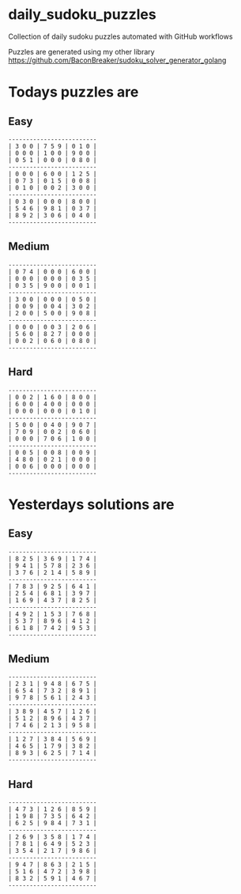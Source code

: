 
# daily_sudoku_puzzles 

Collection of daily sudoku puzzles automated with GitHub workflows 

Puzzles are generated using my other library https://github.com/BaconBreaker/sudoku_solver_generator_golang 
 

# Todays puzzles are 

## Easy 

```
-------------------------
| 3 0 0 | 7 5 9 | 0 1 0 | 
| 0 0 0 | 1 0 0 | 9 0 0 | 
| 0 5 1 | 0 0 0 | 0 8 0 | 
-------------------------
| 0 0 0 | 6 0 0 | 1 2 5 | 
| 0 7 3 | 0 1 5 | 0 0 8 | 
| 0 1 0 | 0 0 2 | 3 0 0 | 
-------------------------
| 0 3 0 | 0 0 0 | 8 0 0 | 
| 5 4 6 | 9 8 1 | 0 3 7 | 
| 8 9 2 | 3 0 6 | 0 4 0 | 
-------------------------
```
## Medium 

```
-------------------------
| 0 7 4 | 0 0 0 | 6 0 0 | 
| 0 0 0 | 0 0 0 | 0 3 5 | 
| 0 3 5 | 9 0 0 | 0 0 1 | 
-------------------------
| 3 0 0 | 0 0 0 | 0 5 0 | 
| 0 0 9 | 0 0 4 | 3 0 2 | 
| 2 0 0 | 5 0 0 | 9 0 8 | 
-------------------------
| 0 0 0 | 0 0 3 | 2 0 6 | 
| 5 6 0 | 8 2 7 | 0 0 0 | 
| 0 0 2 | 0 6 0 | 0 8 0 | 
-------------------------
```
## Hard 

```
-------------------------
| 0 0 2 | 1 6 0 | 8 0 0 | 
| 6 0 0 | 4 0 0 | 0 0 0 | 
| 0 0 0 | 0 0 0 | 0 1 0 | 
-------------------------
| 5 0 0 | 0 4 0 | 9 0 7 | 
| 7 0 9 | 0 0 2 | 0 6 0 | 
| 0 0 0 | 7 0 6 | 1 0 0 | 
-------------------------
| 0 0 5 | 0 0 8 | 0 0 9 | 
| 4 8 0 | 0 2 1 | 0 0 0 | 
| 0 0 6 | 0 0 0 | 0 0 0 | 
-------------------------
```
# Yesterdays solutions are 

## Easy 

```
-------------------------
| 8 2 5 | 3 6 9 | 1 7 4 | 
| 9 4 1 | 5 7 8 | 2 3 6 | 
| 3 7 6 | 2 1 4 | 5 8 9 | 
-------------------------
| 7 8 3 | 9 2 5 | 6 4 1 | 
| 2 5 4 | 6 8 1 | 3 9 7 | 
| 1 6 9 | 4 3 7 | 8 2 5 | 
-------------------------
| 4 9 2 | 1 5 3 | 7 6 8 | 
| 5 3 7 | 8 9 6 | 4 1 2 | 
| 6 1 8 | 7 4 2 | 9 5 3 | 
-------------------------
```
## Medium 

```
-------------------------
| 2 3 1 | 9 4 8 | 6 7 5 | 
| 6 5 4 | 7 3 2 | 8 9 1 | 
| 9 7 8 | 5 6 1 | 2 4 3 | 
-------------------------
| 3 8 9 | 4 5 7 | 1 2 6 | 
| 5 1 2 | 8 9 6 | 4 3 7 | 
| 7 4 6 | 2 1 3 | 9 5 8 | 
-------------------------
| 1 2 7 | 3 8 4 | 5 6 9 | 
| 4 6 5 | 1 7 9 | 3 8 2 | 
| 8 9 3 | 6 2 5 | 7 1 4 | 
-------------------------
```
## Hard 

```
-------------------------
| 4 7 3 | 1 2 6 | 8 5 9 | 
| 1 9 8 | 7 3 5 | 6 4 2 | 
| 6 2 5 | 9 8 4 | 7 3 1 | 
-------------------------
| 2 6 9 | 3 5 8 | 1 7 4 | 
| 7 8 1 | 6 4 9 | 5 2 3 | 
| 3 5 4 | 2 1 7 | 9 8 6 | 
-------------------------
| 9 4 7 | 8 6 3 | 2 1 5 | 
| 5 1 6 | 4 7 2 | 3 9 8 | 
| 8 3 2 | 5 9 1 | 4 6 7 | 
-------------------------
```
